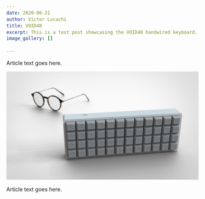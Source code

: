 ```yaml
---
date: 2020-06-21
author: Victor Lucachi
title: VOID40
excerpt: This is a test post showcasing the VOID40 handwired keyboard.
image_gallery: []

---
```

Article text goes here.

![](/uploads/31zj0ic.jpg)

Article text goes here.